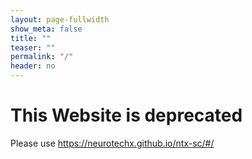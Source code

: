 ```yaml
---
layout: page-fullwidth
show_meta: false
title: ""
teaser: ""
permalink: "/"
header: no
---
```


# This Website is deprecated

Please use <https://neurotechx.github.io/ntx-sc/#/>

